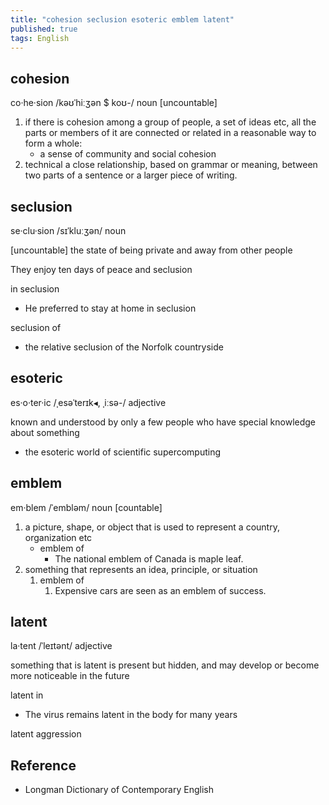 ```yaml
---
title: "cohesion seclusion esoteric emblem latent"
published: true
tags: English
---
```


## cohesion

co·he·sion /kəʊˈhiːʒən $ koʊ-/ noun [uncountable]

1. if there is cohesion among a group of people, a set of ideas etc, all the
   parts or members of it are connected or related in a reasonable way to form a
   whole:
   - a sense of community and social cohesion
2. technical a close relationship, based on grammar or meaning, between two
   parts of a sentence or a larger piece of writing.

## seclusion

se·clu·sion /sɪˈkluːʒən/ noun

[uncountable] the state of being private and away from other people

They enjoy ten days of peace and seclusion

in seclusion

- He preferred to stay at home in seclusion

seclusion of

- the relative seclusion of the Norfolk countryside

## esoteric

es·o·ter·ic /ˌesəˈterɪk◂, ˌiːsə-/ adjective

known and understood by only a few people who have special knowledge about
something

- the esoteric world of scientific supercomputing

## emblem

em·blem /ˈembləm/ noun [countable]

1. a picture, shape, or object that is used to represent a country, organization
   etc
   - emblem of
     - The national emblem of Canada is maple leaf.
2. something that represents an idea, principle, or situation
   1. emblem of
      1. Expensive cars are seen as an emblem of success.

## latent

la·tent /ˈleɪtənt/ adjective

something that is latent is present but hidden, and may develop or become more
noticeable in the future

latent in

- The virus remains latent in the body for many years

latent aggression

## Reference

- Longman Dictionary of Contemporary English